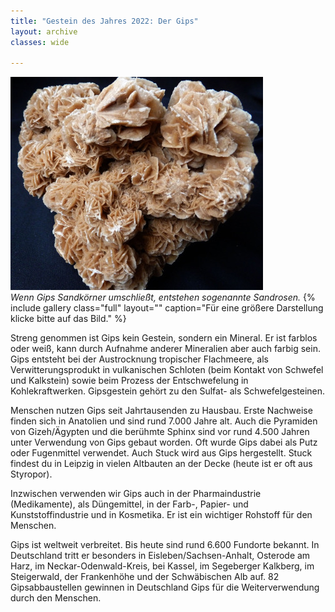 ```yaml
---
title: "Gestein des Jahres 2022: Der Gips"
layout: archive
classes: wide

---
```


[![](/img/thumbs/Gips_thumb.jpg)](/img/Gips.jpg)
*<br>Wenn Gips Sandkörner umschließt, entstehen sogenannte Sandrosen.*
{% include gallery class="full" layout="" caption="Für eine größere Darstellung klicke bitte auf das Bild." %}

Streng genommen ist Gips kein Gestein, sondern ein Mineral. Er ist farblos oder weiß, kann durch Aufnahme anderer Mineralien aber auch farbig sein. Gips entsteht bei der Austrocknung tropischer Flachmeere, als Verwitterungsprodukt in vulkanischen Schloten (beim Kontakt von Schwefel und Kalkstein) sowie beim Prozess der Entschwefelung in Kohlekraftwerken. Gipsgestein gehört zu den Sulfat- als Schwefelgesteinen.

Menschen nutzen Gips seit Jahrtausenden zu Hausbau. Erste Nachweise finden sich in Anatolien und sind rund 7.000 Jahre alt. Auch die Pyramiden von Gizeh/Ägypten und die berühmte Sphinx sind vor rund 4.500 Jahren unter Verwendung von Gips gebaut worden. Oft wurde Gips dabei als Putz oder Fugenmittel verwendet. Auch Stuck wird aus Gips hergestellt. Stuck findest du in Leipzig in vielen Altbauten an der Decke (heute ist er oft aus Styropor).

Inzwischen verwenden wir Gips auch in der Pharmaindustrie (Medikamente), als Düngemittel, in der Farb-, Papier- und Kunststoffindustrie und in Kosmetika. Er ist ein wichtiger Rohstoff für den Menschen.

Gips ist weltweit verbreitet. Bis heute sind rund 6.600 Fundorte bekannt. In Deutschland tritt er besonders in Eisleben/Sachsen-Anhalt, Osterode am Harz, im Neckar-Odenwald-Kreis, bei Kassel, im Segeberger Kalkberg, im Steigerwald, der Frankenhöhe und der Schwäbischen Alb auf. 82 Gipsabbaustellen gewinnen in Deutschland Gips für die Weiterverwendung durch den Menschen.
